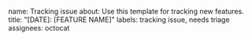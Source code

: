 name: Tracking issue
about: Use this template for tracking new features.
title: "[DATE]: [FEATURE NAME]"
labels: tracking issue, needs triage
assignees: octocat
